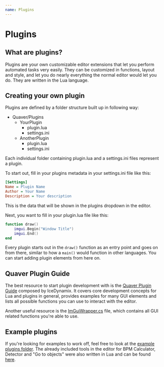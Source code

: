 ```yaml
---
name: Plugins
---
```


# Plugins

## What are plugins?

Plugins are your own customizable editor extensions that let you perform
automated tasks very easily. They can be customized in functions, layout and
style, and let you do nearly everything the normal editor would let you do. They
are written in the Lua language.

## Creating your own plugin

Plugins are defined by a folder structure built up in following way:

* Quaver/Plugins
    * YourPlugin
        * plugin.lua
        * settings.ini
    * AnotherPlugin
        * plugin.lua
        * settings.ini

Each individual folder containing plugin.lua and a settings.ini files represent a plugin.

To start out, fill in your plugins metadata in your settings.ini file like this:

```ini
[Settings]
Name = Plugin Name
Author = Your Name
Description = Your description
```

This is the data that will be shown in the plugins dropdown in the editor.

Next, you want to fill in your plugin.lua file like this:

```lua
function draw()
    imgui.Begin("Window Title")
    imgui.End()
end
```

Every plugin starts out in the `draw()` function as an entry point and goes on
from there, similar to how a `main()` would function in other languages. You can start adding plugin elements from here on.

## Quaver Plugin Guide

The best resource to start plugin development with is the
[Quaver Plugin Guide](https://github.com/IceDynamix/QuaverPluginGuide/blob/master/quaver_plugin_guide.md)
composed by IceDynamix. It covers core development concepts for Lua and plugins
in general, provides examples for many GUI elements and lists all possible functions
you can use to interact with the editor.

Another useful resource is the
[ImGuiWrapper.cs](https://github.com/Quaver/Quaver/blob/ui-redesign/Quaver.Shared/Scripting/ImGuiWrapper.cs)
file, which contains all GUI related functions you're able to use.

## Example plugins

If you're looking for examples to work off, feel free to look at the
[example plugins folder](https://github.com/Quaver/Quaver.Wiki/tree/master/example_plugins). The already included tools in the editor for BPM Calculator,
Detector and "Go to objects" were also written in Lua and can be found
[here](https://github.com/Quaver/Quaver.Resources/tree/master/Quaver.Resources/Scripts/Lua/Editor).
